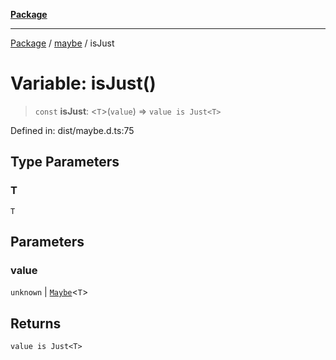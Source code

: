 [**Package**](../../README.md)

***

[Package](../../modules.md) / [maybe](../README.md) / isJust

# Variable: isJust()

> `const` **isJust**: \<`T`\>(`value`) => `value is Just<T>`

Defined in: dist/maybe.d.ts:75

## Type Parameters

### T

`T`

## Parameters

### value

`unknown` | [`Maybe`](../type-aliases/Maybe.md)\<`T`\>

## Returns

`value is Just<T>`
